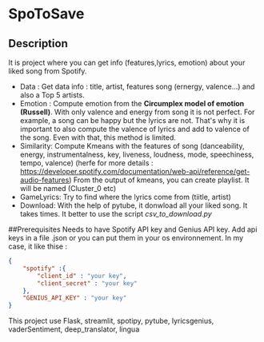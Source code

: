 # SpoToSave
## Description
It is project where you can get info (features,lyrics, emotion) about your liked song from Spotify.
- Data : Get data info : title, artist, features song (ernergy, valence...) and also a Top 5 artists.
- Emotion : Compute emotion from the **Circumplex model of emotion (Russell)**. With only valence and energy from song it is not perfect.
For example, a song can be happy but the lyrics are not. That's why it is important to also compute the valence of lyrics and add to valence of the song.
Even with that, this method is limited.
- Similarity: Compute Kmeans with the features of song (danceability, energy, instrumentalness, key, liveness, loudness, mode, speechiness, tempo, valence) (herfe for more details : https://developer.spotify.com/documentation/web-api/reference/get-audio-features)
From the output of kmeans, you can create playlist. It will be named (Cluster_0 etc)
- GameLyrics: Try to find where the lyrics come from (tiitle, artist)
- Download: With the help of pytube, it donwload all your liked song. It takes times. It better to use the script *csv_to_download.py*

##Prerequisites
Needs to have Spotify API key and Genius API key.
Add api keys in a file .json or you can put them in your os environnement.
In my case, it like thise : 
```json
{
    "spotify" :{
        "client_id" : "your key",
        "client_secret" : "your key"
    },
    "GENIUS_API_KEY" : "your key"
}
```
This project use Flask, streamlit, spotipy, pytube, lyricsgenius, vaderSentiment, deep_translator, lingua
